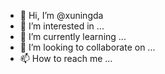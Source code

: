- 👋 Hi, I’m @xuningda
- 👀 I’m interested in ...
- 🌱 I’m currently learning ...
- 💞️ I’m looking to collaborate on ...
- 📫 How to reach me ...

<!---
xuningda/xuningda is a ✨ special ✨ repository because its `README.md` (this file) appears on your GitHub profile.
You can click the Preview link to take a look at your changes.
--->
